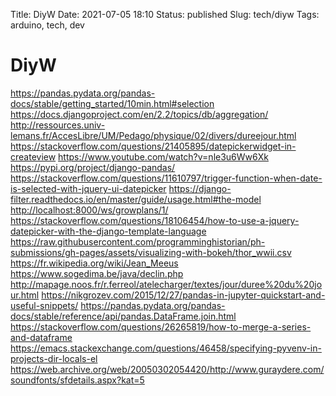 Title: DiyW
Date: 2021-07-05 18:10
Status: published
Slug: tech/diyw
Tags: arduino, tech, dev


# DiyW

<https://pandas.pydata.org/pandas-docs/stable/getting_started/10min.html#selection>
<https://docs.djangoproject.com/en/2.2/topics/db/aggregation/>
<http://ressources.univ-lemans.fr/AccesLibre/UM/Pedago/physique/02/divers/dureejour.html>
<https://stackoverflow.com/questions/21405895/datepickerwidget-in-createview>
<https://www.youtube.com/watch?v=nle3u6Ww6Xk>
<https://pypi.org/project/django-pandas/>
<https://stackoverflow.com/questions/11610797/trigger-function-when-date-is-selected-with-jquery-ui-datepicker>
<https://django-filter.readthedocs.io/en/master/guide/usage.html#the-model>
<http://localhost:8000/ws/growplans/1/>
<https://stackoverflow.com/questions/18106454/how-to-use-a-jquery-datepicker-with-the-django-template-language>
<https://raw.githubusercontent.com/programminghistorian/ph-submissions/gh-pages/assets/visualizing-with-bokeh/thor_wwii.csv>
<https://fr.wikipedia.org/wiki/Jean_Meeus>
<https://www.sogedima.be/java/declin.php>
<http://mapage.noos.fr/r.ferreol/atelecharger/textes/jour/duree%20du%20jour.html>
<https://nikgrozev.com/2015/12/27/pandas-in-jupyter-quickstart-and-useful-snippets/>
<https://pandas.pydata.org/pandas-docs/stable/reference/api/pandas.DataFrame.join.html>
<https://stackoverflow.com/questions/26265819/how-to-merge-a-series-and-dataframe>
<https://emacs.stackexchange.com/questions/46458/specifying-pyvenv-in-projects-dir-locals-el>
<https://web.archive.org/web/20050302054420/http://www.guraydere.com/soundfonts/sfdetails.aspx?kat=5>
